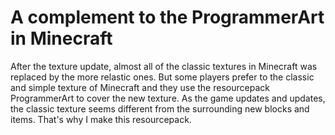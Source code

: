 # A complement to the ProgrammerArt in Minecraft
After the texture update, almost all of the classic textures in Minecraft was replaced by the more relastic ones.
But some players prefer to the classic and simple texture of Minecraft and they use the resourcepack ProgrammerArt to cover the new texture.
As the game updates and updates, the classic texture seems different from the surrounding new blocks and items.
That's why I make this resourcepack.
